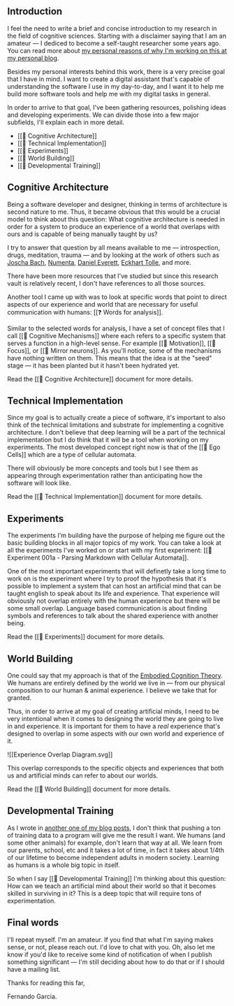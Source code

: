 ## Introduction

I feel the need to write a brief and concise introduction to my research in the field of cognitive sciences. Starting with a disclaimer saying that I am an amateur — I dediced to become a self-taught researcher some years ago. You can read more about [my personal reasons of why I'm working on this at my personal blog](https://fernando.works/journal/why-i-want-to-build-artificial-minds/).

Besides my personal interests behind this work, there is a very precise goal that I have in mind. I want to create a digital assistant that's capable of understanding the software I use in my day-to-day, and I want it to help me build more software tools and help me with my digital tasks in general.

In order to arrive to that goal, I've been gathering resources, polishing ideas and developing experiments. We can divide those into a few major subfields, I'll explain each in more detail.

* [[📝 Cognitive Architecture]]
* [[📝 Technical Implementation]]
* [[📝 Experiments]]
* [[📝 World Building]]
* [[📝 Developmental Training]]

## Cognitive Architecture

Being a software developer and designer, thinking in terms of architecture is second nature to me. Thus, it became obvious that this would be a crucial model to think about this question: What cognitive architecture is needed in order for a system to produce an experience of a world that overlaps with ours and is capable of being manually taught by us?

I try to answer that question by all means available to me — introspection, drugs, meditation, trauma — and by looking at the work of others such as [Joscha Bach](https://bach.ai/), [Numenta](https://numenta.com/), [Daniel Everett](https://en.wikipedia.org/wiki/Daniel_Everett), [Eckhart Tolle](https://en.wikipedia.org/wiki/Eckhart_Tolle), and more.

There have been more resources that I've studied but since this research vault is relatively recent, I don't have references to all those sources.

Another tool I came up with was to look at specific words that point to direct aspects of our experience and world that are necessary for useful communication with humans: [[❓ Words for analysis]].

Similar to the selected words for analysis, I have a set of concept files that I call [[📝 Cognitive Mechanisms]] where each refers to a specific system that serves a function in a high-level sense. For example [[🧩 Motivation]], [[🧩 Focus]], or [[🧩 Mirror neurons]]. As you'll notice, some of the mechanisms have nothing written on them. This means that the idea is at the "seed" stage — it has been planted but it hasn't been hydrated yet.

Read the [[📝 Cognitive Architecture]] document for more details.


## Technical Implementation

Since my goal is to actually create a piece of software, it's important to also think of the technical limitations and substrate for implementing a cognitive architecture. I don't believe that deep learning will be a part of the technical implementation but I do think that it will be a tool when working on my experiments. The most developed concept right now is that of the [[📝 Ego Cells]] which are a type of cellular automata.

There will obviously be more concepts and tools but I see them as appearing through experimentation rather than anticipating how the software will look like.

Read the [[📝 Technical Implementation]] document for more details.


## Experiments

The experiments I'm building have the purpose of helping me figure out the basic building blocks in all major topics of my work. You can take a look at all the experiments I've worked on or start with my first experiment: [[🔬 Experiment 001a - Parsing Markdown with Cellular Automata]].

One of the most important experiments that will definetly take a long time to work on is the experiment where I try to proof the hypothesis that it's possible to implement a system that can host an artificial mind that can be taught english to speak about its life and experience. That experience will obviously not overlap entirely with the human experience but there will be some small overlap. Language based communication is about finding symbols and references to talk about the shared experience with another being.

Read the [[📝 Experiments]] document for more details.


## World Building

One could say that my approach is that of the [Embodied Cognition Theory](https://en.wikipedia.org/wiki/Embodied_cognition). We humans are entirely defined by the world we live in — from our physical composition to our human & animal experience. I believe we take that for granted.

Thus, in order to arrive at my goal of creating artificial minds, I need to be very intentional when it comes to designing the world they are going to live in and experience. It is important for them to have a _real_ experience that's designed to overlap in some aspects with our own world and experience of it.

![[Experience Overlap Diagram.svg]]

This overlap corresponds to the specific objects and experiences that both us and artificial minds can refer to about our worlds.

Read the [[📝 World Building]] document for more details.


## Developmental Training

As I wrote in [another one of my blog posts](https://fernando.works/journal/the-problem-with-ai/), I don't think that pushing a ton of training data to a program will give me the result I want. We humans (and some other animals) for example, don't learn that way at all. We learn from our parents, school, etc and it takes a lot of time, in fact it takes about 1/4th of our lifetime to become independent adults in modern society. Learning as humans is a whole big topic in itself.

So when I say [[📝 Developmental Training]] I'm thinking about this question: How can we teach an artificial mind about their world so that it becomes skilled in surviving in it? This is a deep topic that will require tons of experimentation.


## Final words

I'll repeat myself. I'm an amateur. If you find that what I'm saying makes sense, or not, please reach out. I'd love to chat with you. Oh, also let me know if you'd like to receive some kind of notification of when I publish something significant — I'm still deciding about how to do that or if I should have a mailing list.

Thanks for reading this far,

Fernando Garcia.